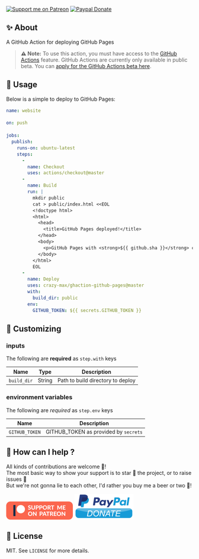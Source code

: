 [![Support me on Patreon](https://img.shields.io/badge/donate-patreon-f96854.svg?logo=patreon&style=flat-square)](https://www.patreon.com/crazymax) 
[![Paypal Donate](https://img.shields.io/badge/donate-paypal-00457c.svg?logo=paypal&style=flat-square)](https://www.paypal.me/crazyws)

## ✨ About

A GitHub Action for deploying GitHub Pages

> **:warning: Note:** To use this action, you must have access to the [GitHub Actions](https://github.com/features/actions) feature. GitHub Actions are currently only available in public beta. You can [apply for the GitHub Actions beta here](https://github.com/features/actions/signup/).

## 🚀 Usage

Below is a simple to deploy to GitHub Pages:

```yaml
name: website

on: push

jobs:
  publish:
    runs-on: ubuntu-latest
    steps:
      -
        name: Checkout
        uses: actions/checkout@master
      -
        name: Build
        run: |
          mkdir public
          cat > public/index.html <<EOL
          <!doctype html>
          <html>
            <head>
              <title>GitHub Pages deployed!</title>
            </head>
            <body>
              <p>GitHub Pages with <strong>${{ github.sha }}</strong> commit ID has been deployed through <a href="">GitHub Pages action</a> successfully.</p>
            </body>
          </html>
          EOL
      -
        name: Deploy
        uses: crazy-max/ghaction-github-pages@master
        with:
          build_dir: public
        env:
          GITHUB_TOKEN: ${{ secrets.GITHUB_TOKEN }}
```

## 💅 Customizing

### inputs

The following are **required** as `step.with` keys

| Name        | Type    | Description                                                     |
|-------------|---------|-----------------------------------------------------------------|
| `build_dir` | String  | Path to build directory to deploy                               |

### environment variables

The following are *required* as `step.env` keys

| Name           | Description                          |
|----------------|--------------------------------------|
| `GITHUB_TOKEN` | GITHUB_TOKEN as provided by `secrets`|

## 🤝 How can I help ?

All kinds of contributions are welcome :raised_hands:!<br />
The most basic way to show your support is to star :star2: the project, or to raise issues :speech_balloon:<br />
But we're not gonna lie to each other, I'd rather you buy me a beer or two :beers:!

[![Support me on Patreon](.res/patreon.png)](https://www.patreon.com/crazymax) 
[![Paypal Donate](.res/paypal-donate.png)](https://www.paypal.me/crazyws)

## 📝 License

MIT. See `LICENSE` for more details.
